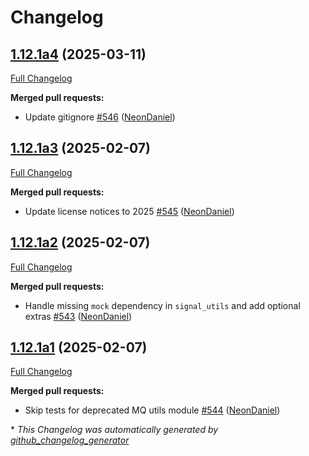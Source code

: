 # Changelog

## [1.12.1a4](https://github.com/NeonGeckoCom/neon-utils/tree/1.12.1a4) (2025-03-11)

[Full Changelog](https://github.com/NeonGeckoCom/neon-utils/compare/1.12.1a3...1.12.1a4)

**Merged pull requests:**

- Update gitignore [\#546](https://github.com/NeonGeckoCom/neon-utils/pull/546) ([NeonDaniel](https://github.com/NeonDaniel))

## [1.12.1a3](https://github.com/NeonGeckoCom/neon-utils/tree/1.12.1a3) (2025-02-07)

[Full Changelog](https://github.com/NeonGeckoCom/neon-utils/compare/1.12.1a2...1.12.1a3)

**Merged pull requests:**

- Update license notices to 2025 [\#545](https://github.com/NeonGeckoCom/neon-utils/pull/545) ([NeonDaniel](https://github.com/NeonDaniel))

## [1.12.1a2](https://github.com/NeonGeckoCom/neon-utils/tree/1.12.1a2) (2025-02-07)

[Full Changelog](https://github.com/NeonGeckoCom/neon-utils/compare/1.12.1a1...1.12.1a2)

**Merged pull requests:**

- Handle missing `mock` dependency in `signal_utils` and add optional extras [\#543](https://github.com/NeonGeckoCom/neon-utils/pull/543) ([NeonDaniel](https://github.com/NeonDaniel))

## [1.12.1a1](https://github.com/NeonGeckoCom/neon-utils/tree/1.12.1a1) (2025-02-07)

[Full Changelog](https://github.com/NeonGeckoCom/neon-utils/compare/1.12.0...1.12.1a1)

**Merged pull requests:**

- Skip tests for deprecated MQ utils module [\#544](https://github.com/NeonGeckoCom/neon-utils/pull/544) ([NeonDaniel](https://github.com/NeonDaniel))



\* *This Changelog was automatically generated by [github_changelog_generator](https://github.com/github-changelog-generator/github-changelog-generator)*
